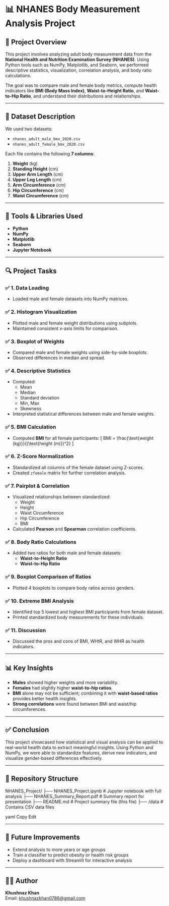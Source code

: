 # 📊 NHANES Body Measurement Analysis Project

## 📝 Project Overview

This project involves analyzing adult body measurement data from the **National Health and Nutrition Examination Survey (NHANES)**. Using Python tools such as NumPy, Matplotlib, and Seaborn, we performed descriptive statistics, visualization, correlation analysis, and body ratio calculations.

The goal was to compare male and female body metrics, compute health indicators like **BMI (Body Mass Index)**, **Waist-to-Height Ratio**, and **Waist-to-Hip Ratio**, and understand their distributions and relationships.

---

## 📂 Dataset Description

We used two datasets:

- `nhanes_adult_male_bmx_2020.csv`
- `nhanes_adult_female_bmx_2020.csv`

Each file contains the following **7 columns**:

1. **Weight** (kg)  
2. **Standing Height** (cm)  
3. **Upper Arm Length** (cm)  
4. **Upper Leg Length** (cm)  
5. **Arm Circumference** (cm)  
6. **Hip Circumference** (cm)  
7. **Waist Circumference** (cm)

---

## 🔧 Tools & Libraries Used

- **Python**
- **NumPy**
- **Matplotlib**
- **Seaborn**
- **Jupyter Notebook**

---

## 🔍 Project Tasks

### ✅ 1. Data Loading
- Loaded male and female datasets into NumPy matrices.

### ✅ 2. Histogram Visualization
- Plotted male and female weight distributions using subplots.
- Maintained consistent x-axis limits for comparison.

### ✅ 3. Boxplot of Weights
- Compared male and female weights using side-by-side boxplots.
- Observed differences in median and spread.

### ✅ 4. Descriptive Statistics
- Computed:
  - Mean
  - Median
  - Standard deviation
  - Min, Max
  - Skewness
- Interpreted statistical differences between male and female weights.

### ✅ 5. BMI Calculation
- Computed **BMI** for all female participants:
  \[
  BMI = \frac{\text{weight (kg)}}{(\text{height (m)})^2}
  \]

### ✅ 6. Z-Score Normalization
- Standardized all columns of the female dataset using Z-scores.
- Created `zfemale` matrix for further correlation analysis.

### ✅ 7. Pairplot & Correlation
- Visualized relationships between standardized:
  - Weight
  - Height
  - Waist Circumference
  - Hip Circumference
  - BMI
- Calculated **Pearson** and **Spearman** correlation coefficients.

### ✅ 8. Body Ratio Calculations
- Added two ratios for both male and female datasets:
  - **Waist-to-Height Ratio**
  - **Waist-to-Hip Ratio**

### ✅ 9. Boxplot Comparison of Ratios
- Plotted 4 boxplots to compare body ratios across genders.

### ✅ 10. Extreme BMI Analysis
- Identified top 5 lowest and highest BMI participants from female dataset.
- Printed standardized body measurements for these individuals.

### ✅ 11. Discussion
- Discussed the pros and cons of BMI, WHtR, and WHR as health indicators.

---

## 📊 Key Insights

- **Males** showed higher weights and more variability.
- **Females** had slightly higher **waist-to-hip ratios**.
- **BMI** alone may not be sufficient; combining it with **waist-based ratios** provides better health insights.
- **Strong correlations** were found between BMI and waist/hip circumferences.

---

## ✅ Conclusion

This project showcased how statistical and visual analysis can be applied to real-world health data to extract meaningful insights. Using Python and NumPy, we were able to standardize features, derive new indicators, and visualize gender-based differences effectively.

---

## 📁 Repository Structure

NHANES_Project/
├── NHANES_Project.ipynb # Jupyter notebook with full analysis
├── NHANES_Summary_Report.pdf # Summary report for presentation
├── README.md # Project summary file (this file)
├── /data # Contains CSV data files

yaml
Copy
Edit

---

## 🧠 Future Improvements

- Extend analysis to more years or age groups
- Train a classifier to predict obesity or health risk groups
- Deploy a dashboard with Streamlit for interactive analysis

---

## 🙋‍♀️ Author

**Khushnaz Khan**  
Email: khushnazkhan0786@gmail.com  
